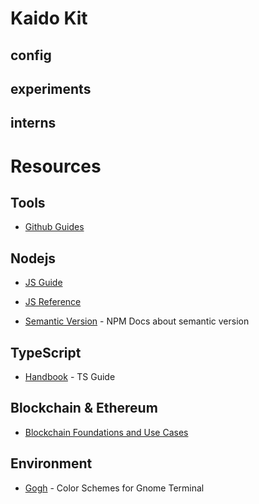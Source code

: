 # Kaido Kit

## config

## experiments

## interns

# Resources

## Tools

- [Github Guides](https://guides.github.com/)

## Nodejs

- [JS Guide](https://developer.mozilla.org/en-US/docs/Web/JavaScript/Guide)

- [JS  Reference](https://developer.mozilla.org/en-US/docs/Web/JavaScript/Reference)

- [Semantic Version](https://docs.npmjs.com/about-semantic-versioning) - NPM Docs about semantic version


## TypeScript

- [Handbook](https://www.staging-typescript.org/docs/handbook/) - TS Guide


## Blockchain & Ethereum

- [Blockchain Foundations and Use Cases](https://www.coursera.org/learn/blockchain-foundations-and-use-cases)


## Environment

- [Gogh](https://mayccoll.github.io/Gogh/) - Color Schemes for Gnome Terminal

